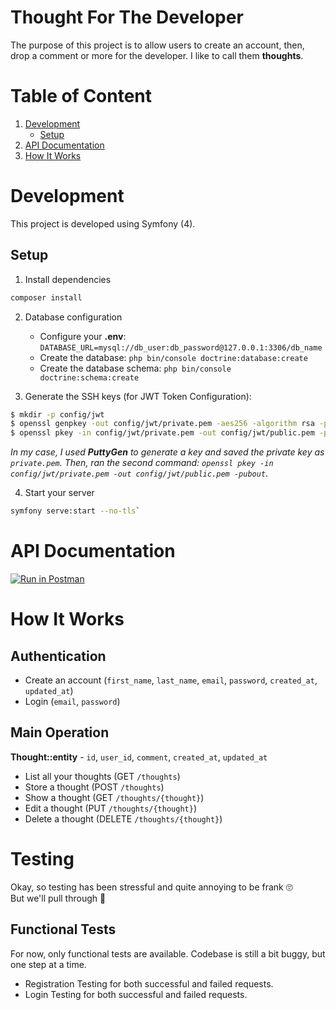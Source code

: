 # Thought For The Developer
The purpose of this project is to allow users to create an account, then, drop a comment or more for the developer.
I like to call them **thoughts**.

# Table of Content
1. [Development](#development)
	- [Setup](#setup)
2. [API Documentation](#api-documentation)
3. [How It Works](#how-it-works)

# Development
This project is developed using Symfony (4).

## Setup
1. Install dependencies
```bash
composer install
```

2. Database configuration
	- Configure your **.env**: `DATABASE_URL=mysql://db_user:db_password@127.0.0.1:3306/db_name`
	- Create the database: `php bin/console doctrine:database:create`
	- Create the database schema: `php bin/console doctrine:schema:create`

3. Generate the SSH keys (for JWT Token Configuration):
```bash
$ mkdir -p config/jwt
$ openssl genpkey -out config/jwt/private.pem -aes256 -algorithm rsa -pkeyopt rsa_keygen_bits:4096
$ openssl pkey -in config/jwt/private.pem -out config/jwt/public.pem -pubout
```
*In my case, I used **PuttyGen** to generate a key and saved the private key as `private.pem`. Then, ran the second command:
`openssl pkey -in config/jwt/private.pem -out config/jwt/public.pem -pubout`*.

4. Start your server
```bash
symfony serve:start --no-tls`
```

# API Documentation
[![Run in Postman](https://run.pstmn.io/button.svg)](https://documenter.getpostman.com/view/7154640/TVKBXHZa)

# How It Works
## Authentication
- Create an account (`first_name`, `last_name`, `email`, `password`, `created_at`, `updated_at`)
- Login (`email`, `password`)

## Main Operation
**Thought::entity** - `id`, `user_id`, `comment`, `created_at`, `updated_at`

- List all your thoughts (GET `/thoughts`)
- Store a thought (POST `/thoughts`)
- Show a thought (GET `/thoughts/{thought}`)
- Edit a thought (PUT `/thoughts/{thought}`)
- Delete a thought (DELETE `/thoughts/{thought}`)

# Testing
Okay, so testing has been stressful and quite annoying to be frank 🙄<br>
But we'll pull through 🚀

## Functional Tests
For now, only functional tests are available. Codebase is still a bit buggy, but one step at a time.
- Registration
Testing for both successful and failed requests.
- Login
Testing for both successful and failed requests.

